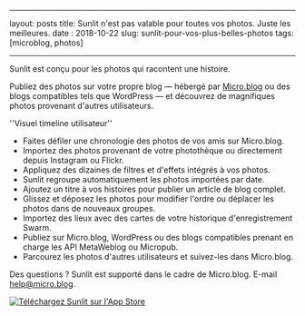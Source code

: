 
----
layout: posts
title: Sunlit n'est pas valable pour toutes vos photos. Juste les meilleures.
date : 2018-10-22
slug: sunlit-pour-vos-plus-belles-photos
tags: [microblog, photos]

---


Sunlit est conçu pour les photos qui racontent une histoire.

Publiez des photos sur votre propre blog — hébergé par [Micro.blog](https://micro.blog/) ou des blogs compatibles tels que WordPress — et découvrez de magnifiques photos provenant d'autres utilisateurs.


''Visuel timeline utilisateur''

* Faites défiler une chronologie des photos de vos amis sur Micro.blog.
* Importez des photos provenant de votre photothèque ou directement depuis Instagram ou Flickr.
* Appliquez des dizaines de filtres et d'effets intégrés à vos photos.
* Sunlit regroupe automatiquement les photos importées par date.
* Ajoutez un titre à vos histoires pour publier un article de blog complet.
* Glissez et déposez les photos pour modifier l'ordre ou déplacer les photos dans de nouveaux groupes.
* Importez des lieux avec des cartes de votre historique d'enregistrement Swarm.
* Publiez sur Micro.blog, WordPress ou des blogs compatibles prenant en charge les API MetaWeblog ou Micropub.
* Parcourez les photos d'autres utilisateurs et suivez-les dans Micro.blog.

Des questions ? Sunlit est supporté dans le cadre de Micro.blog. E-mail [help@micro.blog](mailto:help@micro.blog).

[![Téléchargez Sunlit sur l'App Store](http://sunlit.io/images/app_store.svg)](https://itunes.apple.com/us/app/sunlit/id1334727769?ls=1&mt=8)
